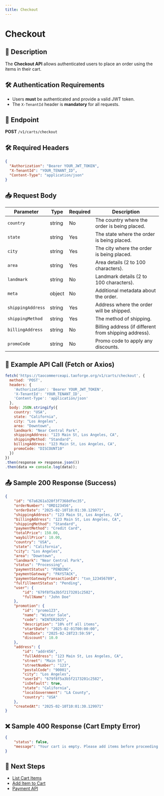 ```yaml
---
title: Checkout
---
```


# Checkout

## 📌 Description
The **Checkout API** allows authenticated users to place an order using the items in their cart.

## 🛠️ Authentication Requirements
- Users **must** be authenticated and provide a valid JWT token.
- The `X-TenantId` header is **mandatory** for all requests.

## 🔗 Endpoint
**POST** `/v1/carts/checkout`

## 🛠️ Required Headers
```json
{
  "Authorization": "Bearer YOUR_JWT_TOKEN",
  "X-TenantId": "YOUR_TENANT_ID",
  "Content-Type": "application/json"
}
```

## 📥 Request Body
| Parameter         | Type   | Required | Description |
|------------------|--------|----------|-------------|
| `country`        | string | No       | The country where the order is being placed. |
| `state`          | string | Yes      | The state where the order is being placed. |
| `city`           | string | Yes      | The city where the order is being placed. |
| `area`           | string | Yes      | Area details (2 to 100 characters). |
| `landmark`       | string | No       | Landmark details (2 to 100 characters). |
| `meta`           | object | No       | Additional metadata about the order. |
| `shippingAddress` | string | Yes      | Address where the order will be shipped. |
| `shippingMethod`  | string | Yes      | The method of shipping. |
| `billingAddress`  | string | No       | Billing address (if different from shipping address). |
| `promoCode`      | string | No       | Promo code to apply any discounts. |

## 📡 Example API Call (Fetch or Axios)
```javascript
fetch('https://taocommerceapi.taoforge.org/v1/carts/checkout', {
  method: 'POST',
  headers: {
    'Authorization': 'Bearer YOUR_JWT_TOKEN',
    'X-TenantId': 'YOUR_TENANT_ID',
    'Content-Type': 'application/json'
  },
  body: JSON.stringify({
    country: "USA",
    state: "California",
    city: "Los Angeles",
    area: "Downtown",
    landmark: "Near Central Park",
    shippingAddress: "123 Main St, Los Angeles, CA",
    shippingMethod: "Standard",
    billingAddress: "123 Main St, Los Angeles, CA",
    promoCode: "DISCOUNT10"
  })
})
.then(response => response.json())
.then(data => console.log(data));
```

## 📤 Sample 200 Response (Success)
```json
{
    "id": "67a6261a320f3f7368dfec35",
    "orderNumber": "ORD123456",
    "orderDate": "2025-02-10T10:01:30.129971",
    "shippingAddress": "123 Main St, Los Angeles, CA",
    "billingAddress": "123 Main St, Los Angeles, CA",
    "shippingMethod": "Standard",
    "paymentMethod": "Credit Card",
    "totalPrice": 150.00,
    "waybillPrice": 10.00,
    "country": "USA",
    "state": "California",
    "city": "Los Angeles",
    "area": "Downtown",
    "landmark": "Near Central Park",
    "status": "Processing",
    "paymentStatus": "PENDING",
    "paymentGateway": "PAYSTACK",
    "paymentGatewayTransactionId": "txn_123456789",
    "fulfillmentStatus": "Pending",
    "user": {
        "id": "679f8f5a3b5f2173201c2582",
        "fullName": "John Doe"
    },
    "promotion": {
        "id": "promo123",
        "name": "Winter Sale",
        "code": "WINTER2025",
        "description": "10% off all items",
        "startDate": "2025-02-01T00:00:00",
        "endDate": "2025-02-28T23:59:59",
        "discount": 10.0
    },
    "address": {
        "id": "addr456",
        "fullAddress": "123 Main St, Los Angeles, CA",
        "street": "Main St",
        "streetNumber": "123",
        "postalCode": "90001",
        "city": "Los Angeles",
        "userId": "679f8f5a3b5f2173201c2582",
        "isDefault": true,
        "state": "California",
        "localGovernment": "LA County",
        "country": "USA"
    },
    "createdAt": "2025-02-10T10:01:30.129971"
}
```

## ❌ Sample 400 Response (Cart Empty Error)
```json
{
    "status": false,
    "message": "Your cart is empty. Please add items before proceeding."
}
```

## 🔗 Next Steps
- [List Cart Items](./list-cart-items.md)
- [Add Item to Cart](./add-item-to-cart.md)
- [Payment API](../payment/initialize-payment.md)
